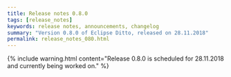 ```yaml
---
title: Release notes 0.8.0
tags: [release_notes]
keywords: release notes, announcements, changelog
summary: "Version 0.8.0 of Eclipse Ditto, released on 28.11.2018"
permalink: release_notes_080.html
---
```


{% include warning.html content="Release 0.8.0 is scheduled for 28.11.2018 and currently being worked on." %}
